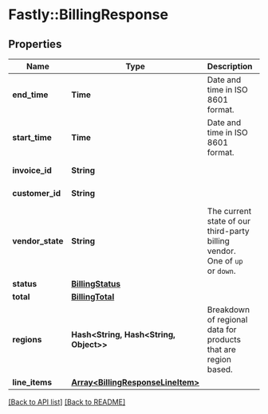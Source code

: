 # Fastly::BillingResponse

## Properties

| Name | Type | Description | Notes |
| ---- | ---- | ----------- | ----- |
| **end_time** | **Time** | Date and time in ISO 8601 format. | [optional][readonly] |
| **start_time** | **Time** | Date and time in ISO 8601 format. | [optional][readonly] |
| **invoice_id** | **String** |  | [optional][readonly] |
| **customer_id** | **String** |  | [optional][readonly] |
| **vendor_state** | **String** | The current state of our third-party billing vendor. One of `up` or `down`. | [optional][readonly] |
| **status** | [**BillingStatus**](BillingStatus.md) |  | [optional] |
| **total** | [**BillingTotal**](BillingTotal.md) |  | [optional] |
| **regions** | **Hash&lt;String, Hash&lt;String, Object&gt;&gt;** | Breakdown of regional data for products that are region based. | [optional] |
| **line_items** | [**Array&lt;BillingResponseLineItem&gt;**](BillingResponseLineItem.md) |  | [optional] |

[[Back to API list]](../../README.md#endpoints) [[Back to README]](../../README.md)

